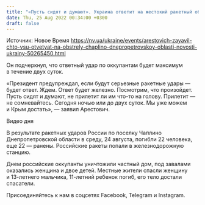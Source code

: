 ```yaml
---
title: "«Пусть сидят и думают». Украина ответит на жестокий ракетный обстрел Днепропетровской области — Арестович"
date: Thu, 25 Aug 2022 00:34:00 +0300
draft: false
---
```

Источник: Новое Время https://nv.ua/ukraine/events/arestovich-zayavil-chto-vsu-otvetyat-na-obstrely-chaplino-dnepropetrovskoy-oblasti-novosti-ukrainy-50265450.html


 Он подчеркнул, что ответный удар по оккупантам будет максимум в течение двух суток.

«Президент предупреждал, если будут серьезные ракетные удары — будет ответ. Ждем. Ответ будет железно. Посмотрим, что произойдет. Пусть сидят и думают, не прилетит ли им что-то на голову. Прилетит — не сомневайтесь. Сегодня ночью или до двух суток. Мы уже можем и Крым достать», — заявил Арестович.

 Видео дня   

В результате ракетных ударов России по поселку Чаплино Днепропетровской области в среду, 24 августа, погибли 22 человека, еще 22 — ранены. Российские ракеты попали в железнодорожную станцию.

Днем российские оккупанты уничтожили частный дом, под завалами оказались женщина и двое детей. Местные жители спасли женщину и 13-летнего мальчика, 11-летний ребенок погиб, его тело достали спасатели.

Присоединяйтесь к нам в соцсетях Facebook, Telegram и Instagram.
